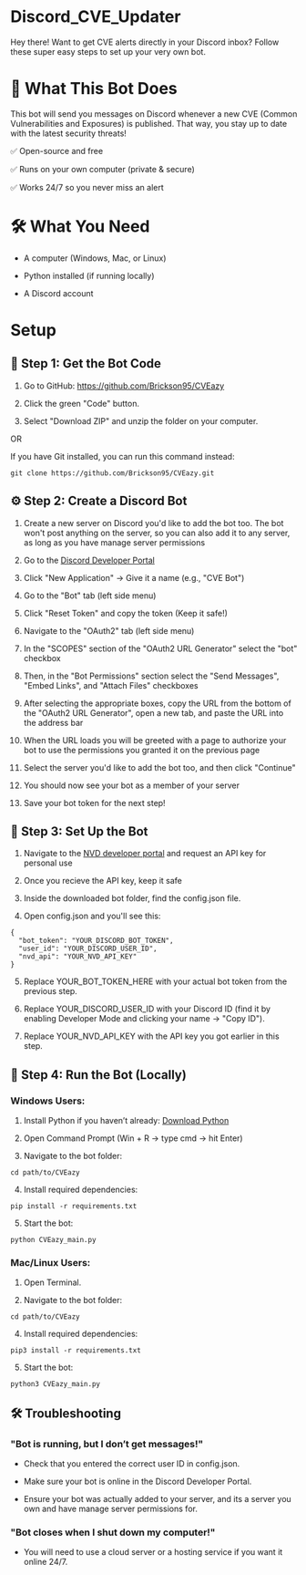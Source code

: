 # Discord_CVE_Updater

Hey there! Want to get CVE alerts directly in your Discord inbox? Follow these super easy steps to set up your very own bot.

# 🚀 What This Bot Does

This bot will send you messages on Discord whenever a new CVE (Common Vulnerabilities and Exposures) is published. That way, you stay up to date with the latest security threats!

✅ Open-source and free

✅ Runs on your own computer (private & secure)

✅ Works 24/7 so you never miss an alert

# 🛠️ What You Need

* A computer (Windows, Mac, or Linux)

* Python installed (if running locally)

* A Discord account

# Setup

## 🔧 Step 1: Get the Bot Code

1. Go to GitHub: https://github.com/Brickson95/CVEazy

2. Click the green "Code" button.

3. Select "Download ZIP" and unzip the folder on your computer.

OR

If you have Git installed, you can run this command instead:
```
git clone https://github.com/Brickson95/CVEazy.git
```

## ⚙️ Step 2: Create a Discord Bot

1. Create a new server on Discord you'd like to add the bot too. The bot won't post anything on the server, so you can also add it to any server, as long as you have manage server permissions

2. Go to the [Discord Developer Portal](https://discord.com/developers/applications)

3. Click "New Application" → Give it a name (e.g., "CVE Bot")

4. Go to the "Bot" tab (left side menu)

5. Click "Reset Token" and copy the token (Keep it safe!)

6. Navigate to the "OAuth2" tab (left side menu)

7. In the "SCOPES" section of the "OAuth2 URL Generator" select the "bot" checkbox

8. Then, in the "Bot Permissions" section select the "Send Messages", "Embed Links", and "Attach Files" checkboxes

9. After selecting the appropriate boxes, copy the URL from the bottom of the "OAuth2 URL Generator", open a new tab, and paste the URL into the address bar

10. When the URL loads you will be greeted with a page to authorize your bot to use the permissions you granted it on the previous page
  
11. Select the server you'd like to add the bot too, and then click "Continue"

12. You should now see your bot as a member of your server

13. Save your bot token for the next step!

## 📁 Step 3: Set Up the Bot

1. Navigate to the [NVD developer portal](https://nvd.nist.gov/developers/request-an-api-key) and request an API key for personal use

2. Once you recieve the API key, keep it safe

3. Inside the downloaded bot folder, find the config.json file.

4. Open config.json and you'll see this:
```
{
  "bot_token": "YOUR_DISCORD_BOT_TOKEN",
  "user_id": "YOUR_DISCORD_USER_ID",
  "nvd_api": "YOUR_NVD_API_KEY"
}
```
5. Replace YOUR_BOT_TOKEN_HERE with your actual bot token from the previous step.

6. Replace YOUR_DISCORD_USER_ID with your Discord ID (find it by enabling Developer Mode and clicking your name → "Copy ID").

7. Replace YOUR_NVD_API_KEY with the API key you got earlier in this step.

## 🏃 Step 4: Run the Bot (Locally)

### Windows Users:

1. Install Python if you haven’t already: [Download Python](https://www.python.org/downloads/)

2. Open Command Prompt (Win + R → type cmd → hit Enter)

3. Navigate to the bot folder:
```
cd path/to/CVEazy
```
4. Install required dependencies:
```
pip install -r requirements.txt
```
5. Start the bot:
```
python CVEazy_main.py
```
### Mac/Linux Users:

1. Open Terminal.

2. Navigate to the bot folder:
```
cd path/to/CVEazy
```
4. Install required dependencies:
```
pip3 install -r requirements.txt
```
5. Start the bot:
```
python3 CVEazy_main.py
```

## 🛠️ Troubleshooting

### "Bot is running, but I don’t get messages!"

* Check that you entered the correct user ID in config.json.

* Make sure your bot is online in the Discord Developer Portal.

* Ensure your bot was actually added to your server, and its a server you own and have manage server permissions for.

### "Bot closes when I shut down my computer!"

* You will need to use a cloud server or a hosting service if you want it online 24/7.
